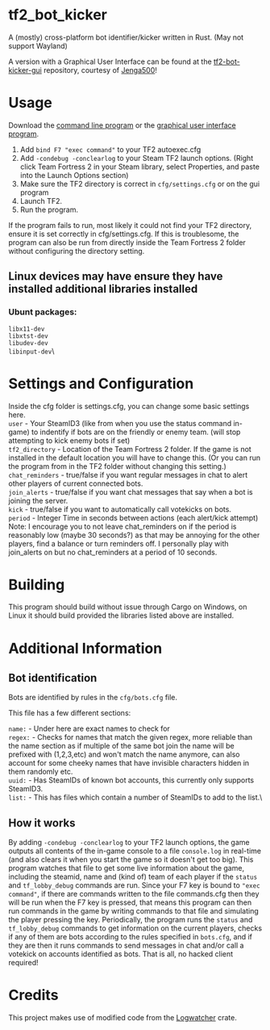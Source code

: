 # tf2_bot_kicker
A (mostly) cross-platform bot identifier/kicker written in Rust.
(May not support Wayland)

A version with a Graphical User Interface can be found at the [tf2-bot-kicker-gui](https://github.com/Jenga500/tf2-bot-kicker-gui) repository, courtesy of [Jenga500](https://github.com/Jenga500)!


# Usage

Download the [command line program](https://github.com/Googe14/tf2_bot_kicker/releases) or the [graphical user interface program](https://github.com/Jenga500/tf2-bot-kicker-gui/releases).

1. Add `bind F7 "exec command"` to your TF2 autoexec.cfg
2. Add `-condebug -conclearlog` to your Steam TF2 launch options. (Right click Team Fortress 2 in your Steam library, select Properties, and paste into the Launch Options section)
3. Make sure the TF2 directory is correct in `cfg/settings.cfg` or on the gui program
4. Launch TF2.
5. Run the program.

If the program fails to run, most likely it could not find your TF2 directory, ensure it is set correctly in cfg/settings.cfg. If this is troublesome, the program can also be run from directly inside the Team Fortress 2 folder without configuring the directory setting.

## Linux devices may have ensure they have installed additional libraries installed

### Ubunt packages:

`libx11-dev`\
`libxtst-dev`\
`libudev-dev`\
`libinput-dev`\

# Settings and Configuration

Inside the cfg folder is settings.cfg, you can change some basic settings here.\
`user` - Your SteamID3 (like from when you use the status command in-game) to indentify if bots are on the friendly or enemy team. (will stop attempting to kick enemy bots if set)\
`tf2_directory` - Location of the Team Fortress 2 folder. If the game is not installed in the default location you will have to change this. (Or you can run the program from in the TF2 folder without changing this setting.)\
`chat_reminders` - true/false if you want regular messages in chat to alert other players of current connected bots.\
`join_alerts` - true/false if you want chat messages that say when a bot is joining the server.\
`kick` - true/false if you want to automatically call votekicks on bots.\
`period` - Integer Time in seconds between actions (each alert/kick attempt)\
Note: I encourage you to not leave chat_reminders on if the period is reasonably low (maybe 30 seconds?) as that may be annoying for the other players, find a balance or turn reminders off. I personally play with join_alerts on but no chat_reminders at a period of 10 seconds.


# Building
This program should build without issue through Cargo on Windows, on Linux it should build provided the libraries listed above are installed.


# Additional Information

## Bot identification

Bots are identified by rules in the `cfg/bots.cfg` file.

This file has a few different sections:

`name:` - Under here are exact names to check for\
`regex:` - Checks for names that match the given regex, more reliable than the name section as if multiple of the same bot join the name will be prefixed with (1,2,3,etc) and won't match the name anymore, can also account for some cheeky names that have invisible characters hidden in them randomly etc.\
`uuid:` - Has SteamIDs of known bot accounts, this currently only supports SteamID3.\
`list:` - This has files which contain a number of SteamIDs to add to the list.\


## How it works
  
By adding `-condebug -conclearlog` to your TF2 launch options, the game outputs all contents of the in-game console to a file `console.log` in real-time (and also clears it when you start the game so it doesn't get too big). This program watches that file to get some live information about the game, including the steamid, name and (kind of) team of each player if the `status` and `tf_lobby_debug` commands are run. Since your F7 key is bound to `"exec command"`, if there are commands written to the file commands.cfg then they will be run when the F7 key is pressed, that means this program can then run commands in the game by writing commands to that file and simulating the player pressing the key. Periodically, the program runs the `status` and `tf_lobby_debug` commands to get information on the current players, checks if any of them are bots according to the rules specified in `bots.cfg`, and if they are then it runs commands to send messages in chat and/or call a votekick on accounts identified as bots. That is all, no hacked client required!

# Credits
This project makes use of modified code from the [Logwatcher](https://github.com/aravindavk/logwatcher) crate.
